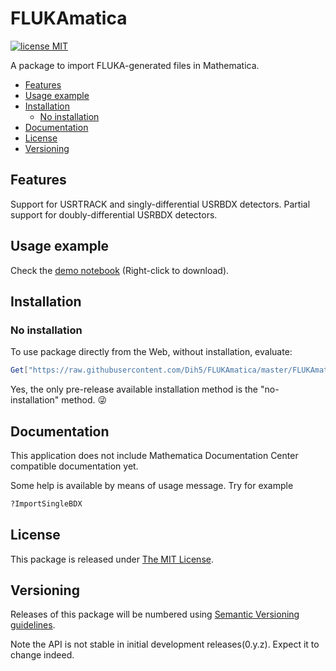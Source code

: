 # FLUKAmatica

[![license MIT](https://img.shields.io/badge/license-MIT%20License-blue.svg)](https://github.com/dih5/FLUKAmatica/blob/master/LICENSE.txt)


A package to import FLUKA-generated files in Mathematica. 

* [Features](#features)
* [Usage example](#usage-example)
* [Installation](#installation)
    * [No installation](#no-installation)
* [Documentation](#documentation)
* [License](#license)
* [Versioning](#versioning)

## Features
Support for USRTRACK and singly-differential USRBDX detectors.
Partial support for doubly-differential USRBDX detectors.

## Usage example
Check the [demo notebook](https://raw.githubusercontent.com/Dih5/FLUKAmatica/master/demo.nb) (Right-click to download).

## Installation

### No installation

To use package directly from the Web, without installation, evaluate:
```Mathematica
Get["https://raw.githubusercontent.com/Dih5/FLUKAmatica/master/FLUKAmatica/FLUKAmatica.m"]
```

Yes, the only pre-release available installation method is the "no-installation" method. :stuck_out_tongue_winking_eye:

## Documentation

This application does not include Mathematica Documentation Center compatible documentation yet.

Some help is available by means of usage message. Try for example
```Mathematica
?ImportSingleBDX
```



## License

This package is released under
[The MIT License](https://raw.githubusercontent.com/Dih5/FLUKAmatica/master/LICENSE).



## Versioning

Releases of this package will be numbered using
[Semantic Versioning guidelines](http://semver.org/).

Note the API is not stable in initial development releases(0.y.z).
Expect it to change indeed.
